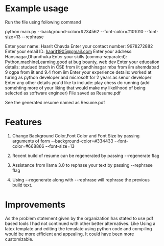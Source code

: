 # Example usage

Run the file using following command

python main.py --background-color=#234562 --font-color=#101010 --font-size=13 --rephrase

Enter your name: Haarit Chavda
Enter your contact number: 9978272882
Enter your email ID: haarit1905@gmail.com
Enter your address: Hansnagar,Dhandhuka
Enter your skills (comma-separated): Python,machineLearning,good at bug bounty, web dev
Enter your education details:  studued btech in CSE from iit gandhinagar mba from iim ahemdabad  9 cgpa from iit and 9.4 from iim
Enter your experience details: worked at turing as python developer and microsoft for 2 years as senor developer
Enter any other details you'd like to include: play chess do running (add somehting more of your liking that would make my likelihood of being selected as software engineer)
File saved as Resume.pdf

See the generated resume named as Resume.pdf

# Features

1) Change Background Color,Font Color and Font Size by passing arguments of form --background-color=#334433 --font-color=#668866 --font-size=13

2) Recent build of resume can be regenerated by passing --regenerate flag 

3) Assistance from llama 3.0 to rephase your text by passing --rephrase flag

4) Using --regenerate along with --rephrase will rephrase the previous build text.


# Improvements
As the problem statement given by the organization has stated to use pdf based tools I had not continued with other better alternatives. Like Using a latex template and editing the template using python code and compiling would be more efficient and appealing. It could have been more customizable.